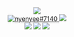 <div align="center">
	<a href="https://facebook.com/Anmol-Baranwal"><img src="https://img.shields.io/badge/facebook-69957B?style=for-the-badge&logo=facebook&logoColor=0A0209" /></a> 
	<br>
	<a href="https://discordapp.com/users/776749637826117699"><img src="https://img.shields.io/badge/Discord-0A0209?style=for-the-badge&logo=discord&logoColor=d5d5d5" alt="nyenyee#7140" >
	<a href="https://www.tiktok.com/"><img src="https://img.shields.io/badge/tiktok-0A0209?style=for-the-badge&logo=tiktok&logoColor=d5d5d5" /></a>
	<br>
	<a href="https://www.gmail.com/anmolbaranwal"><img src="https://img.shields.io/badge/gmail-69957B?style=for-the-badge&logo=gmail&logoColor=0A0209" ></a>
	<a href="https://instagram.com/Anmol-Baranwal"><img src="https://img.shields.io/badge/instagram-69957B?style=for-the-badge&logo=instagram&logoColor=0A0209" /></a>
	<a href="https://youtube.com/itsnemoo"><img src="https://img.shields.io/badge/youtube-69957B?style=for-the-badge&logo=youtube&logoColor=0A0209" ></a>
</div>
